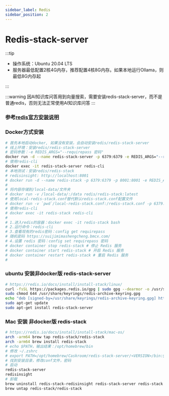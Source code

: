 ```yaml
---
sidebar_label: Redis
sidebar_position: 2
---
```


# Redis-stack-server

:::tip

- 操作系统：Ubuntu 20.04 LTS
- 服务器最低配置2核4G内存，推荐配置4核8G内存。如果本地运行Ollama，则最低8G内存起

:::

:::warning
因AI知识库问答用到向量搜索，需要安装redis-stack-server，而不是普通redis，否则无法正常使用AI知识库问答
:::

### 参考[redis官方安装说明](https://redis.io/docs/install/install-stack/docker/)

### Docker方式安装

```bash
# 首先本地启动docker, 如果没有安装，会自动安装redis/redis-stack-server
# 线上环境：安装redis/redis-stack-server
# 密码参数：-e REDIS_ARGS="--requirepass 密码"
docker run -d --name redis-stack-server -p 6379:6379 -e REDIS_ARGS="--requirepass 密码" redis/redis-stack-server:latest
# 使用redis-cli
docker exec -it redis-stack-server redis-cli
# 本地测试：安装redis/redis-stack
# redisinsight: http://localhost:8001
# docker run -d --name redis-stack -p 6379:6379 -p 8001:8001 -e REDIS_ARGS="--requirepass 密码" redis/redis-stack:latest
#
# 将内容存储到/local-data/文件夹
# docker run -v /local-data/:/data redis/redis-stack:latest
# 使用local-redis-stack.conf替代默认redis-stack.conf配置文件
# docker run -v `pwd`/local-redis-stack.conf:/redis-stack.conf -p 6379:6379 -p 8001:8001 redis/redis-stack-server:latest
# 使用redis-cli
# docker exec -it redis-stack redis-cli
#
# 1.进入redis的容器：docker exec -it redis-stack bash
# 2.运行命令：redis-cli
# 3.查看现有的redis密码：config get requirepass
# 随机密码 https://suijimimashengcheng.bmcx.com/
# 4.设置 redis 密码：config set requirepass 密码
# docker container stop redis-stack # 停止 Redis 服务
# docker container start redis-stack # 开启 Redis 服务
# docker container restart redis-stack # 重启 Redis 服务
#
```

### ubuntu 安装非docker版 redis-stack-server

```bash
# https://redis.io/docs/install/install-stack/linux/
curl -fsSL https://packages.redis.io/gpg | sudo gpg --dearmor -o /usr/share/keyrings/redis-archive-keyring.gpg
sudo chmod 644 /usr/share/keyrings/redis-archive-keyring.gpg
echo "deb [signed-by=/usr/share/keyrings/redis-archive-keyring.gpg] https://packages.redis.io/deb $(lsb_release -cs) main" | sudo tee /etc/apt/sources.list.d/redis.list
sudo apt-get update
sudo apt-get install redis-stack-server
```

### Mac 安装 非docker版 redis-stack

```bash
# https://redis.io/docs/install/install-stack/mac-os/
arch -arm64 brew tap redis-stack/redis-stack
arch -arm64 brew install redis-stack
# echo $PATH，输出结果：/opt/homebrew/bin
# 修改 ~/.zshrc
# export PATH=/opt/homebrew/Caskroom/redis-stack-server/<VERSION>/bin:$PATH
# 找到安装目录，修改conf文件，密码
# 启动
redis-stack-server
redisinsight
# 卸载
brew uninstall redis-stack-redisinsight redis-stack-server redis-stack
brew untap redis-stack/redis-stack
```

